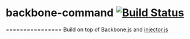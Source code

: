 # backbone-command [![Build Status](https://travis-ci.org/PaulTondeur/backbone-command.png)](https://travis-ci.org/PaulTondeur/backbone-command)
================
Build on top of Backbone.js and [injector.js](https://github.com/biggerboat/injector.js)